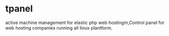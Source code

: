 tpanel
======

active machine management for elastic php web hostingm,Control panel for web hosting companies running all linux plantform.
